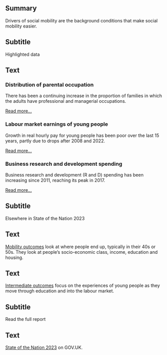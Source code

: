 ## Summary
Drivers of social mobility are the background conditions that make social mobility easier.

## Subtitle
Highlighted data

## Text
<div class="grid grid3 grid-domain">
    <div class="govuk-body">
        <h3 class="govuk-heading-s">Distribution of parental occupation</h3>
        <div class="chart-container" aria-hidden="true">
            <div id="chart1"></div>
        </div>
        <script>
            new Chart(
                'chart1',
                `${location.protocol}//${location.host}/static/data/indicators/DR14_overview_no_average-20230417.csv`,
                { "height": 200, "type": "bary", "xkey": "Time_period", "ykey": "Value", "zkey": "Category", "sort": "Time_period", "scale": "%", "xgrid": false, "ygrid": true, "xticks": "first-last", "yticks": 2, "legend": false, "colourScheme": ["#1a9e1c", "#00703c", "#eb652e", "#0096ff", "#0f265c", "#808080"], "margin": [0, 0, 0, 0], "maxLabelLength": 50 }
            )
        </script>
        <p class="govuk-body">There has been a continuing increase in the proportion of families in which the adults have professional and managerial occupations.</p>
        <a href="/drivers_of_social_mobility/conditions_of_childhood/distribution_of_parental_occupation" class="govuk-link">Read more...</a>
    </div>
    <div class="govuk-body">
        <h3 class="govuk-heading-s">Labour market earnings of young people</h3>
        <div class="chart-container" aria-hidden="true">
            <div id="chart2"></div>
        </div>
        <script>
            new Chart(
                'chart2',
                `${location.protocol}//${location.host}/static/data/indicators/DR34_overview-20230414.csv`,
                { "height": 200, "type": "liney", "xkey": "Time_period", "ykey": "Value", "sort": "Time_period", "scale": "££", "xgrid": false, "ygrid": true, "xticks": "first-last", "yticks": 5, "legend": false, "showDots": false, "colourScheme": ["#5694ca"], "range": [8, 15], "margin": [0, 0, 0, 0], "maxLabelLength": 45 }
            )
        </script>
        <p class="govuk-body">Growth in real hourly pay for young people has been poor over the last 15 years, partly due to drops after 2008 and 2022.</p>
        <a href="/drivers_of_social_mobility/work_opportunities_for_young_people/earnings_of_22_to_29_year_olds" class="govuk-link">Read more...</a>
    </div>
    <div class="govuk-body">
        <h3 class="govuk-heading-s">Business research and development spending</h3>
        <div class="chart-container" aria-hidden="true">
            <div id="chart3"></div>
        </div>
        <script>
            new Chart(
                'chart3',
                `${location.protocol}//${location.host}/static/data/indicators/DR52_overview-20230417.csv`,
                { "height": 200, "type": "liney", "xkey": "Time_period", "ykey": "Value", "sort": "Time_period", "xgrid": false, "ygrid": true, "xticks": "first-last", "yticks": 2, "legend": false, "showDots": false, "colourScheme": ["#5694ca"], "range": [0, 2], "margin": [0, 0, 0, 0], "maxLabelLength": 35 }
            )
        </script>
        <p class="govuk-body">Business research and development (R and D) spending has been increasing since 2011, reaching its peak in 2017.</p>
        <a href="/drivers_of_social_mobility/research_and_development_environment/business_spending_on_research_and_development" class="govuk-link">Read more...</a>
    </div>
</div>

## Subtitle
Elsewhere in State of the Nation 2023

## Text
<a href="/mobility_outcomes" class="govuk-link">Mobility outcomes</a> look at where people end up, typically in their 40s or 50s. They look at people’s socio-economic class, income, education and housing.

## Text
<a href="/intermediate_outcomes" class="govuk-link">Intermediate outcomes</a> focus on the experiences of young people as they move through education and into the labour market.

## Subtitle
Read the full report

## Text
<a href="https://www.gov.uk/government/publications/state-of-the-nation-2023-people-and-places" class="govuk-link">State of the Nation 2023</a> on GOV.UK.

